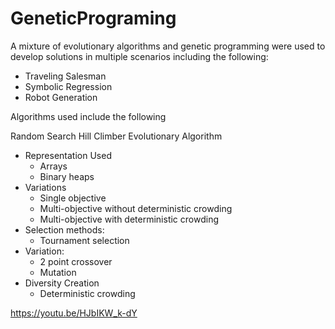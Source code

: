 # GeneticPrograming

A mixture of evolutionary algorithms and  genetic programming were used to develop solutions in multiple scenarios including the following:
  - Traveling Salesman
  - Symbolic Regression
  - Robot Generation

Algorithms used include the following

Random Search 
Hill Climber
Evolutionary Algorithm
  - Representation Used
    - Arrays
    - Binary heaps
  - Variations
    - Single objective
    - Multi-objective without deterministic crowding
    - Multi-objective with deterministic crowding
  - Selection methods: 
    - Tournament selection
  - Variation:
    - 2 point crossover
    - Mutation
  - Diversity Creation
    - Deterministic crowding

 https://youtu.be/HJbIKW_k-dY
